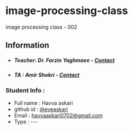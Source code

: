 # image-processing-class
image processing class - 002

## Information
* ##### Teacher: Dr. Farzin Yaghmaee - [Contact](mailto:f_yaghmaee@semnan.ac.ir)
* ##### TA : Amir Shokri - [Contact](mailto:amirshokri@semnan.ac.ir)

### Student Info :
* Full name : Havva askari
* github id : [@eveaskari](https://github.com/EvEAskari)
* Email : havvaaskari0702@gmail.com
* Type : ---
